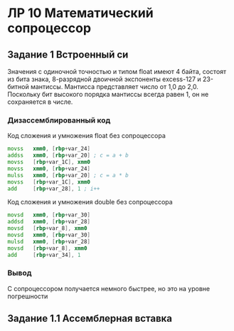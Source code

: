 # ЛР 10 Математический сопроцессор

## Задание 1 Встроенный си
Значения с одиночной точностью и типом float имеют 4 байта, состоят из бита знака, 8-разрядной двоичной экспоненты excess-127 и 23-битной мантиссы. Мантисса представляет число от 1,0 до 2,0. Поскольку бит высокого порядка мантиссы всегда равен 1, он не сохраняется в числе.


### Дизассемблированный код
Код сложения и умножения float без сопроцессора
```asm
movss   xmm0, [rbp+var_24]
addss   xmm0, [rbp+var_20] ; c = a + b
movss   [rbp+var_1C], xmm0
movss   xmm0, [rbp+var_24]
mulss   xmm0, [rbp+var_20] ; c = a * b
movss   [rbp+var_1C], xmm0
add     [rbp+var_28], 1 ; i++
```
Код сложения и умножения double без сопроцессора
```asm
movsd   xmm0, [rbp+var_30]
addsd   xmm0, [rbp+var_28]
movsd   [rbp+var_8], xmm0
movsd   xmm0, [rbp+var_30]
mulsd   xmm0, [rbp+var_28]
movsd   [rbp+var_8], xmm0
add     [rbp+var_34], 1
```

### Вывод 
С сопроцессором получается немного быстрее, но это на уровне погрешности

## Задание 1.1 Ассемблерная вставка
